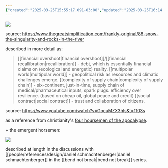 ```yaml
---
{"created":"2025-03-25T15:55:17.091-03:00","updated":"2025-03-25T16:14:46.744-03:00","dg-publish":true,"notestage":["🌿"],"tags":["design","framework","ecology","energy","politics","sensemaking","sociology","metacrisis","🌿"],"permalink":"/diagnosis/five-horsemen-of-the-anthropocalypse/","dgPassFrontmatter":true}
---
```


![](https://i.imgur.com/vcnd6Yx.jpeg)

source: https://www.thegreatsimplification.com/frankly-original/88-snow-the-singularity-and-rocks-in-the-river

described in more detail as:

> [[financial overshoot\|financial overshoot]]/[[financial recallibration\|recallibration]] - debt, which is essentially financial claims on (ecological and energetic) reality.
> [[multipolar world\|multipolar world]] - geopolitical risk as resources and climatic challenges emerge.
> [[complexity of supply chain\|complexity of supply chain]] - six-continent, just-in-time, supply chain of medical/pharmaceutical inputs, spark plugs. efficiency over resilience. (based on cheap oil, global peace and credit)
> [[social contract\|social contract]] - trust and collaboration of citizens.

source: https://www.youtube.com/watch?v=GocuMZX3hIs&t=1103s

as a reference from christianity's [four hoursemen of the apocalypse](https://www.britannica.com/topic/four-horsemen-of-the-Apocalypse).

\+ the emergent horsemen:

![](https://i.imgur.com/LejHtlE.jpeg)

described at length in the discussions with [[people/references/design/daniel schmachtenberger\|daniel schmachtenberger]] in the [[bend not break\|bend not break]] series.